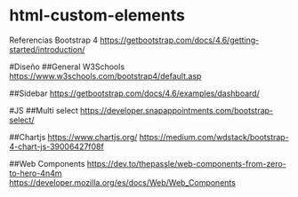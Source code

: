 # html-custom-elements


Referencias
Bootstrap 4
https://getbootstrap.com/docs/4.6/getting-started/introduction/


#Diseño
##General
W3Schools
https://www.w3schools.com/bootstrap4/default.asp

##Sidebar
https://getbootstrap.com/docs/4.6/examples/dashboard/


#JS
##Multi select
https://developer.snapappointments.com/bootstrap-select/

##Chartjs
https://www.chartjs.org/
https://medium.com/wdstack/bootstrap-4-chart-js-39006427f08f

##Web Components
https://dev.to/thepassle/web-components-from-zero-to-hero-4n4m
https://developer.mozilla.org/es/docs/Web/Web_Components
